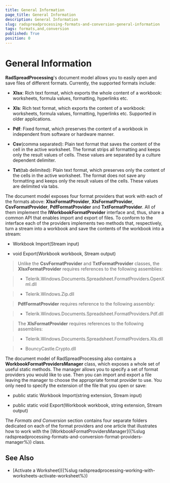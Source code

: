 ```yaml
---
title: General Information
page_title: General Information
description: General Information
slug: radspreadprocessing-formats-and-conversion-general-information
tags: formats,and,conversion
published: True
position: 0
---
```


# General Information



__RadSpreadProcessing__'s document model allows you to easily open and save files of different formats. Currently, the supported formats include:
      

* __Xlsx__: Rich text format, which exports the whole content of a workbook: worksheets, formula values, formatting, hyperlinks etc.

* __Xls__: Rich text format, which exports the content of a workbook: worksheets, formula values, formatting, hyperlinks etc. Supported in older applications.

* __Pdf__: Fixed format, which preserves the content of a workbook in independent from software or hardware manner.

* __Csv__(comma separated): Plain text format that saves the content of the cell in the active worksheet. The format strips all formatting and keeps only the result values of cells. These values are separated by a culture dependent delimiter.

* __Txt__(tab delimited): Plain text format, which preserves only the content of the cells in the active worksheet. The format does not save any formatting and keeps only the result values of the cells. These values are delimited via tabs.


          

The document model exposes four format providers that work with each of the formats above: __XlsxFormatProvider__, __XlsFormatProvider__, __CsvFormatProvider__, __PdfFormatProvider__ and __TxtFormatProvider__. All of them implement the __IWorkbookFormatProvider__ interface and, thus, share a common API that enables import and export of files. To conform to the interface each of the providers implements two methods that, respectively, turn a stream into a workbook and save the contents of the workbook into a stream:
      

* Workbook Import(Stream input)

* void Export(Workbook workbook, Stream output)

>Unlike the __CsvFormatProvider__ and __TxtFormatProvider__ classes, the __XlsxFormatProvider__ requires references to the following assemblies:

>* Telerik.Windows.Documents.Spreadsheet.FormatProviders.OpenXml.dll

>* Telerik.Windows.Zip.dll

> __PdfFormatProvider__ requires reference to the following assembly:

>* Telerik.Windows.Documents.Spreadsheet.FormatProviders.Pdf.dll

> The __XlsFormatProvider__ requires references to the following assemblies:
        
>* Telerik.Windows.Documents.Spreadsheet.FormatProviders.Xls.dll
            
>* BouncyCastle.Crypto.dll


The document model of RadSpreadProcessing also contains a __WorkbookFormatProvidersManager__ class, which exposes a whole set of useful static methods. The manager allows you to specify a set of format providers you would like to use. Then you can import and export a file leaving the manager to choose the appropriate format provider to use. You only need to specify the extension of the file that you open or save:
      

* public static Workbook Import(string extension, Stream input)

* public static void Export(Workbook workbook, string extension, Stream output)

The *Formats and Conversion* section contains four separate folders dedicated on each of the format providers and one article that illustrates how to work with the [WorkbookFormatProvidersManager]({%slug radspreadprocessing-formats-and-conversion-format-providers-manager%}) class.
      

## See Also

 * [Activate a Worksheet]({%slug radspreadprocessing-working-with-worksheets-activate-worksheet%})
